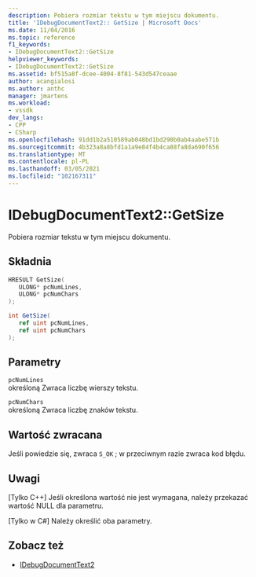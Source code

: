 ```yaml
---
description: Pobiera rozmiar tekstu w tym miejscu dokumentu.
title: 'IDebugDocumentText2:: GetSize | Microsoft Docs'
ms.date: 11/04/2016
ms.topic: reference
f1_keywords:
- IDebugDocumentText2::GetSize
helpviewer_keywords:
- IDebugDocumentText2::GetSize
ms.assetid: bf515a8f-dcee-4004-8f81-543d547ceaae
author: acangialosi
ms.author: anthc
manager: jmartens
ms.workload:
- vssdk
dev_langs:
- CPP
- CSharp
ms.openlocfilehash: 91dd1b2a510589ab048bd1bd290b0ab4aabe571b
ms.sourcegitcommit: 4b323a8a8bfd1a1a9e84f4b4ca88fa8da690f656
ms.translationtype: MT
ms.contentlocale: pl-PL
ms.lasthandoff: 03/05/2021
ms.locfileid: "102167311"
---
```

# <a name="idebugdocumenttext2getsize"></a>IDebugDocumentText2::GetSize
Pobiera rozmiar tekstu w tym miejscu dokumentu.

## <a name="syntax"></a>Składnia

```cpp
HRESULT GetSize( 
   ULONG* pcNumLines,
   ULONG* pcNumChars
);
```

```csharp
int GetSize( 
   ref uint pcNumLines,
   ref uint pcNumChars
);
```

## <a name="parameters"></a>Parametry
`pcNumLines`\
określoną Zwraca liczbę wierszy tekstu.

`pcNumChars`\
określoną Zwraca liczbę znaków tekstu.

## <a name="return-value"></a>Wartość zwracana
 Jeśli powiedzie się, zwraca `S_OK` ; w przeciwnym razie zwraca kod błędu.

## <a name="remarks"></a>Uwagi

 [Tylko C++] Jeśli określona wartość nie jest wymagana, należy przekazać wartość NULL dla parametru.

 [Tylko w C#] Należy określić oba parametry.

## <a name="see-also"></a>Zobacz też
- [IDebugDocumentText2](../../../extensibility/debugger/reference/idebugdocumenttext2.md)

